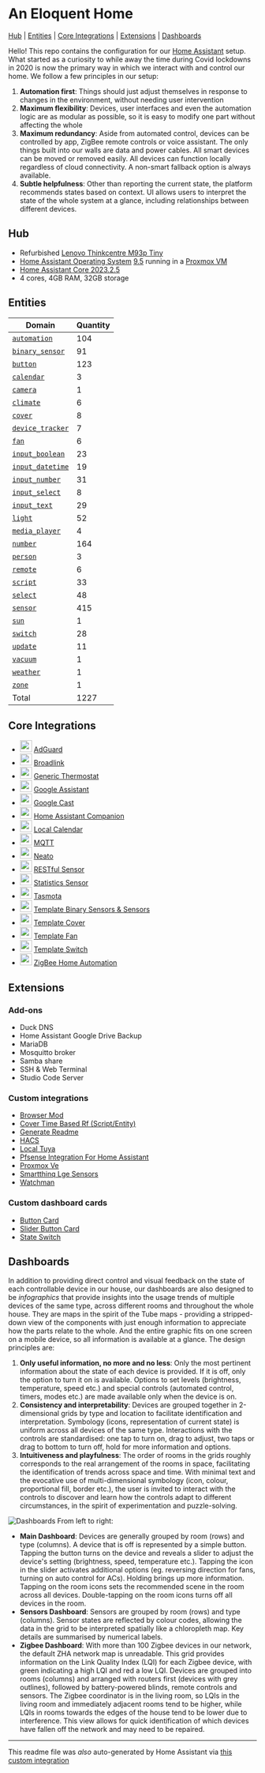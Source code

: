 # An Eloquent Home
[Hub](#hub) | [Entities](#entities) | [Core Integrations](#core-integrations) | [Extensions](#extensions) | [Dashboards](#dashboards)

Hello!  This repo contains the configuration for our [Home Assistant](https://www.home-assistant.io/) setup.  What started as a curiosity to while away the time during Covid lockdowns in 2020 is now the primary way in which we interact with and control our home.  We follow a few principles in our setup:
1. __Automation first__: Things should just adjust themselves in response to changes in the environment, without needing user intervention
2. __Maximum flexibility__: Devices, user interfaces and even the automation logic are as modular as possible, so it is easy to modify one part without affecting the whole
3. __Maximum redundancy__: Aside from automated control, devices can be controlled by app, ZigBee remote controls or voice assistant.  The only things built into our walls are data and power cables.  All smart devices can be moved or removed easily.  All devices can function locally regardless of cloud connectivity.  A non-smart fallback option is always available.
4. __Subtle helpfulness__: Other than reporting the current state, the platform recommends states based on context.  UI allows users to interpret the state of the whole system at a glance, including relationships between different devices.

## Hub
* Refurbished [Lenovo Thinkcentre M93p Tiny](https://support.lenovo.com/sg/en/solutions/pd027573-detailed-specifications-for-thinkcentre-m93-m93p-tiny-form-factor)
* [Home Assistant Operating System](https://www.home-assistant.io/installation/alternative) [9.5](https://github.com/home-assistant/operating-system/releases/tag/9.5) running in a [Proxmox VM](https://www.proxmox.com/)
* [Home Assistant Core 2023.2.5](https://github.com/home-assistant/core/releases/tag/2023.2.5)
* 4 cores, 4GB RAM, 32GB storage

## Entities

Domain | Quantity
-- | --
[`automation`](https://www.home-assistant.io/components/automation) | 104
[`binary_sensor`](https://www.home-assistant.io/components/binary_sensor) | 91
[`button`](https://www.home-assistant.io/components/button) | 123
[`calendar`](https://www.home-assistant.io/components/calendar) | 3
[`camera`](https://www.home-assistant.io/components/camera) | 1
[`climate`](https://www.home-assistant.io/components/climate) | 6
[`cover`](https://www.home-assistant.io/components/cover) | 8
[`device_tracker`](https://www.home-assistant.io/components/device_tracker) | 7
[`fan`](https://www.home-assistant.io/components/fan) | 6
[`input_boolean`](https://www.home-assistant.io/components/input_boolean) | 23
[`input_datetime`](https://www.home-assistant.io/components/input_datetime) | 19
[`input_number`](https://www.home-assistant.io/components/input_number) | 31
[`input_select`](https://www.home-assistant.io/components/input_select) | 8
[`input_text`](https://www.home-assistant.io/components/input_text) | 29
[`light`](https://www.home-assistant.io/components/light) | 52
[`media_player`](https://www.home-assistant.io/components/media_player) | 4
[`number`](https://www.home-assistant.io/components/number) | 164
[`person`](https://www.home-assistant.io/components/person) | 3
[`remote`](https://www.home-assistant.io/components/remote) | 6
[`script`](https://www.home-assistant.io/components/script) | 33
[`select`](https://www.home-assistant.io/components/select) | 48
[`sensor`](https://www.home-assistant.io/components/sensor) | 415
[`sun`](https://www.home-assistant.io/components/sun) | 1
[`switch`](https://www.home-assistant.io/components/switch) | 28
[`update`](https://www.home-assistant.io/components/update) | 11
[`vacuum`](https://www.home-assistant.io/components/vacuum) | 1
[`weather`](https://www.home-assistant.io/components/weather) | 1
[`zone`](https://www.home-assistant.io/components/zone) | 1
Total | 1227

## Core Integrations
- [<img src="https://brands.home-assistant.io/_/adguard/icon.png" height="24"/>](https://home-assistant.io/integrations/adguard) [AdGuard](https://home-assistant.io/integrations/adguard)
- [<img src="https://brands.home-assistant.io/_/broadlink/icon.png" height="24"/>](https://home-assistant.io/integrations/broadlink) [Broadlink](https://home-assistant.io/integrations/broadlink)
- [<img src="https://brands.home-assistant.io/_/generic_thermostat/icon.png" height="24"/>](https://home-assistant.io/integrations/generic_thermostat) [Generic Thermostat](https://home-assistant.io/integrations/generic_thermostat)
- [<img src="https://brands.home-assistant.io/_/google_assistant/icon.png" height="24"/>](https://home-assistant.io/integrations/google_assistant) [Google Assistant](https://home-assistant.io/integrations/google_assistant)
- [<img src="https://brands.home-assistant.io/_/cast/icon.png" height="24"/>](https://home-assistant.io/integrations/cast) [Google Cast](https://home-assistant.io/integrations/cast)
- [<img src="https://brands.home-assistant.io/_/mobile_app/icon.png" height="24"/>](https://home-assistant.io/integrations/mobile_app) [Home Assistant Companion](https://home-assistant.io/integrations/mobile_app)
- [<img src="https://brands.home-assistant.io/_/local_calendar/icon.png" height="24"/>](https://home-assistant.io/integrations/local_calendar) [Local Calendar](https://home-assistant.io/integrations/local_calendar)
- [<img src="https://brands.home-assistant.io/_/mqtt/icon.png" height="24"/>](https://home-assistant.io/integrations/mqtt) [MQTT](https://home-assistant.io/integrations/mqtt)
- [<img src="https://brands.home-assistant.io/_/neato/icon.png" height="24"/>](https://home-assistant.io/integrations/neato) [Neato](https://home-assistant.io/integrations/neato)
- [<img src="https://brands.home-assistant.io/_/rest/icon.png" height="24"/>](https://home-assistant.io/integrations/sensor.rest) [RESTful Sensor](https://home-assistant.io/integrations/sensor.rest)
- [<img src="https://brands.home-assistant.io/_/statistics/icon.png" height="24"/>](https://home-assistant.io/integrations/statistics) [Statistics Sensor](https://home-assistant.io/integrations/statistics)
- [<img src="https://brands.home-assistant.io/_/tasmota/icon.png" height="24"/>](https://home-assistant.io/integrations/tasmota) [Tasmota](https://home-assistant.io/integrations/tasmota)
- [<img src="https://brands.home-assistant.io/_/template/icon.png" height="24"/>](https://home-assistant.io/integrations/template) [Template Binary Sensors & Sensors](https://home-assistant.io/integrations/template)
- [<img src="https://brands.home-assistant.io/_/template/icon.png" height="24"/>](https://home-assistant.io/integrations/cover.template) [Template Cover](https://home-assistant.io/integrations/cover.template)
- [<img src="https://brands.home-assistant.io/_/template/icon.png" height="24"/>](https://home-assistant.io/integrations/fan.template) [Template Fan](https://home-assistant.io/integrations/fan.template)
- [<img src="https://brands.home-assistant.io/_/template/icon.png" height="24"/>](https://home-assistant.io/integrations/switch.template) [Template Switch](https://home-assistant.io/integrations/switch.template)
- [<img src="https://brands.home-assistant.io/_/zha/icon.png" height="24"/>](https://home-assistant.io/integrations/zha) [ZigBee Home Automation](https://home-assistant.io/integrations/zha)
## Extensions

### Add-ons
- Duck DNS
- Home Assistant Google Drive Backup
- MariaDB
- Mosquitto broker
- Samba share
- SSH & Web Terminal
- Studio Code Server

### Custom integrations
- [Browser Mod](https://github.com/thomasloven/hass-browser_mod)
- [Cover Time Based Rf (Script/Entity)](https://github.com/nagyrobi/home-assistant-custom-components-cover-rf-time-based)
- [Generate Readme](https://github.com/custom-components/readme)
- [HACS](https://github.com/hacs/integration)
- [Local Tuya](https://github.com/rospogrigio/localtuya)
- [Pfsense Integration For Home Assistant](https://github.com/travisghansen/hass-pfsense)
- [Proxmox Ve](https://github.com/dougiteixeira/proxmoxve)
- [Smartthinq Lge Sensors](https://github.com/ollo69/ha-smartthinq-sensors)
- [Watchman](https://github.com/dummylabs/thewatchman)

### Custom dashboard cards
- [Button Card](https://github.com/custom-cards/button-card)
- [Slider Button Card](https://github.com/rohankapoorcom/slider-button-card)
- [State Switch](https://github.com/thomasloven/lovelace-state-switch)

## Dashboards
In addition to providing direct control and visual feedback on the state of each controllable device in our house, our dashboards are also designed to be _infographics_ that provide insights into the usage trends of multiple devices of the same type, across different rooms and throughout the whole house.  They are maps in the spirit of the Tube maps - providing a stripped-down view of the components with just enough information to appreciate how the parts relate to the whole.  And the entire graphic fits on one screen on a mobile device, so all information is available at a glance.  The design principles are:
1. __Only useful information, no more and no less__: Only the most pertinent information about the state of each device is provided.  If it is off, only the option to turn it on is available.  Options to set levels (brightness, temperature, speed etc.) and special controls (automated control, timers, modes etc.) are made available only when the device is on.
2. __Consistency and interpretability__: Devices are grouped together in 2-dimensional grids by type and location to facilitate identification and interpretation.  Symbology (icons, representation of current state) is uniform across all devices of the same type.  Interactions with the controls are standardised: one tap to turn on, drag to adjust, two taps or drag to bottom to turn off, hold for more information and options.
3. __Intuitiveness and playfulness__: The order of rooms in the grids roughly corresponds to the real arrangement of the rooms in space, facilitating the identification of trends across space and time.  With minimal text and the evocative use of multi-dimensional symbology (icon, colour, proportional fill, border etc.), the user is invited to interact with the controls to discover and learn how the controls adapt to different circumstances, in the spirit of experimentation and puzzle-solving.

![Dashboards](www/dashboard_screenshots/animation.gif)
From left to right:
- __Main Dashboard__: Devices are generally grouped by room (rows) and type (columns).  A device that is off is represented by a simple button.  Tapping the button turns on the device and reveals a slider to adjust the device's setting (brightness, speed, temperature etc.).  Tapping the icon in the slider activates additional options (eg. reversing direction for fans, turning on auto control for ACs).  Holding brings up more information.  Tapping on the room icons sets the recommended scene in the room across all devices.  Double-tapping on the room icons turns off all devices in the room.
- __Sensors Dashboard__: Sensors are grouped by room (rows) and type (columns).  Sensor states are reflected by colour codes, allowing the data in the grid to be interpreted spatially like a chloropleth map.  Key details are summarised by numerical labels.
- __Zigbee Dashboard__: With more than 100 Zigbee devices in our network, the default ZHA network map is unreadable.  This grid provides information on the Link Quality Index (LQI) for each Zigbee device, with green indicating a high LQI and red a low LQI.  Devices are grouped into rooms (columns) and arranged with routers first (devices with grey outlines), followed by battery-powered blinds, remote controls and sensors.  The Zigbee coordinator is in the living room, so LQIs in the living room and immediately adjacent rooms tend to be higher, while LQIs in rooms towards the edges of the house tend to be lower due to interference.  This view allows for quick identification of which devices have fallen off the network and may need to be repaired.

***

This readme file was _also_ auto-generated by Home Assistant via [this custom integration](https://github.com/custom-components/readme)